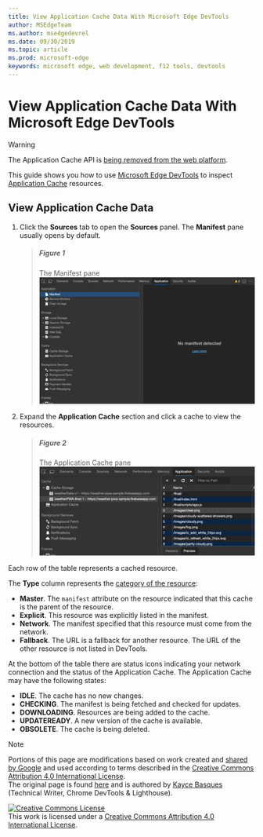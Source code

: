 ```yaml
---
title: View Application Cache Data With Microsoft Edge DevTools
author: MSEdgeTeam
ms.author: msedgedevrel
ms.date: 09/30/2019
ms.topic: article
ms.prod: microsoft-edge
keywords: microsoft edge, web development, f12 tools, devtools
---
```

<!-- Copyright 05/29/2019 Kayce Basques 

   Licensed under the Apache License, Version 2.0 (the "License");
   you may not use this file except in compliance with the License.
   You may obtain a copy of the License at

       http://www.apache.org/licenses/LICENSE-2.0

   Unless required by applicable law or agreed to in writing, software
   distributed under the License is distributed on an "AS IS" BASIS,
   WITHOUT WARRANTIES OR CONDITIONS OF ANY KIND, either express or implied.
   See the License for the specific language governing permissions and
   limitations under the License.  -->  





# View Application Cache Data With Microsoft Edge DevTools   



> [!WARNING]
> The Application Cache API is [being removed from the web platform][HTMLStandardOfflineWebApplications].  

This guide shows you how to use [Microsoft Edge DevTools][MicrosoftEdgeDevTools] to inspect [Application Cache][MDNWebAPIsWindowApplicationCache] resources.  

## View Application Cache Data   

1.  Click the **Sources** tab to open the **Sources** panel.  The **Manifest** pane usually opens by default.  
    
    > ##### Figure 1  
    > The Manifest pane  
    > ![The Manifest pane][ImageManifestPane]  

1.  Expand the **Application Cache** section and click a cache to view the resources.  

    > ##### Figure 2  
    > The Application Cache pane  
    > ![The Application Cache pane][ImageApplicationCachePane]  

Each row of the table represents a cached resource.  

The **Type** column represents the [category of the resource][MDNHTMLResourcesInAnApplicationCache]:  

*   **Master**.  The `manifest` attribute on the resource indicated that this cache is the parent of the resource.  
*   **Explicit**.  This resource was explicitly listed in the manifest.  
*   **Network**.  The manifest specified that this resource must come from the network.  
*   **Fallback**.  The URL is a fallback for another resource.  The URL of the other resource is not listed in DevTools.  

At the bottom of the table there are status icons indicating your network connection and the status of the Application Cache.  The Application Cache may have the following states:  

*   **IDLE**.  The cache has no new changes.  
*   **CHECKING**.  The manifest is being fetched and checked for updates.  
*   **DOWNLOADING**.  Resources are being added to the cache.  
*   **UPDATEREADY**.  A new version of the cache is available.  
*   **OBSOLETE**.  The cache is being deleted.  

 



<!-- image links -->  
[ImageApplicationCachePane]: images/cache-pane-cache-storage-resources.msft.png "Figure 2: The Application Cache pane"  
[ImageManifestPane]: images/application-manifest.msft.png "Figure 1: The Manifest pane"  

<!-- links -->  

[HTMLStandardOfflineWebApplications]: https://html.spec.whatwg.org/multipage/offline.html#offline "Offline Web applications - HTML Standard"  
[MDNHTMLResourcesInAnApplicationCache]: https://developer.mozilla.org/docs/Web/HTML/Using_the_application_cache#Resources_in_an_application_cache "Resources in an application cache | MDN"  
[MDNWebAPIsWindowApplicationCache]: https://developer.mozilla.org/docs/Web/API/Window/applicationCache "Window.applicationCache - Web APIs | MDN"  
[MicrosoftEdgeDevTools]: ../devtools-guide-chromium.md "Microsoft Edge \(Chromium\) Developer Tools"  

> [!NOTE]
> Portions of this page are modifications based on work created and [shared by Google][GoogleSitePolicies] and used according to terms described in the [Creative Commons Attribution 4.0 International License][CCA4IL].  
> The original page is found [here](https://developers.google.com/web/tools/chrome-devtools/storage/applicationcache) and is authored by [Kayce Basques][KayceBasques] \(Technical Writer, Chrome DevTools & Lighthouse\).  

[![Creative Commons License][CCby4Image]][CCA4IL]  
This work is licensed under a [Creative Commons Attribution 4.0 International License][CCA4IL].  

[CCA4IL]: http://creativecommons.org/licenses/by/4.0  
[CCby4Image]: https://i.creativecommons.org/l/by/4.0/88x31.png  
[GoogleSitePolicies]: https://developers.google.com/terms/site-policies  
[KayceBasques]: https://developers.google.com/web/resources/contributors/kaycebasques  
